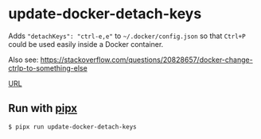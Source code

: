
# update-docker-detach-keys

Adds `"detachKeys": "ctrl-e,e"` to `~/.docker/config.json` so that `Ctrl+P` could be used easily inside a Docker container.

Also see: https://stackoverflow.com/questions/20828657/docker-change-ctrlp-to-something-else

[URL](httpp)

## Run with [pipx](https://github.com/pipxproject/pipx)

```
$ pipx run update-docker-detach-keys
```
